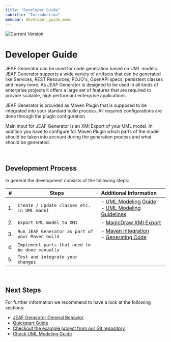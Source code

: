 ```yaml
---
title: "Developer Guide"
subtitle: "Introduction"
menubar: developer_guide_menu
---
```


![Current Version](https://maven-badges.herokuapp.com/maven-central/com.anaptecs.jeaf.generator/jeaf-generator/badge.svg)

# Developer Guide

JEAF Generator can be used for code generation based on UML models. JEAF Generator supports a wide variety of artifacts that can be generated like Services, REST Resources, POJO's, OpenAPI specs, persistent classes and many more. As JEAF Generator is designed to be used in all kinds of enterprise projects it offers a large set of features that are required to provide scalable, high performant enterprise applications.<br>

JEAF Generator is provided as Maven Plugin that is supposed to be integrated into your standard build process. All required configurations are done through the plugin configuration.<br>

Main input for JEAF Generator is an XMI Export of your UML model. In addition you have to configure for Maven Plugin which parts of the model  should be taken into account during the generation process and what should be generated.

<br>

## Development Process

In general the development consists of the following steps:

| #   | Steps                                            | Additional Information                                                                    |
|:---:| ------------------------------------------------ |:----------------------------------------------------------------------------------------- |
| 1.  | `Create / update classes etc. in UML model`      | - [UML Modeling Guide](/uml-modeling-guide)<br/>- [UML Modeling Guidelines]()             |
| 2.  | `Export UML model to XMI`                        | - [MagicDraw XMI Export](/uml-modeling-guide/magic-draw-xmi-export)                       |
| 3.  | `Run JEAF Generator as part of your Maven build` | - [Maven Integration](maven-integration)<br>- [Generating Code](overview-generating-code) |
| 4.  | `Implement parts that need to be done manually`  |                                                                                           |
| 5.  | `Test and integrate your changes`                |                                                                                           |

<br>

## Next Steps

For further information we recommend to have a look at the following sections:

- [JEAF Generator General Behavior](general-behavior) 
- [Quickstart Guide](/developer-guide/quickstart)
- [Checkout the example project from our Git repository](https://bitbucket.org/anaptecs/jeaf-generator-samples)
- [Check UML Modeling Guide](/uml-modeling-guide)